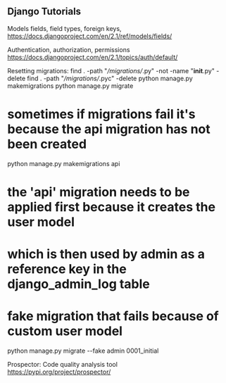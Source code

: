 
## Django Tutorials

Models fields, field types, foreign keys,     
https://docs.djangoproject.com/en/2.1/ref/models/fields/   

Authentication, authorization, permissions    
https://docs.djangoproject.com/en/2.1/topics/auth/default/   

Resetting migrations:
find . -path "*/migrations/*.py" -not -name "__init__.py" -delete
find . -path "*/migrations/*.pyc"  -delete
python manage.py makemigrations
python manage.py migrate

# sometimes if migrations fail it's because the api migration has not been created
python manage.py makemigrations api

# the 'api' migration needs to be applied first because it creates the user model
# which is then used by admin as a reference key in the django_admin_log table
# fake migration that fails because of custom user model
python manage.py migrate --fake admin 0001_initial


Prospector: Code quality analysis tool   
https://pypi.org/project/prospector/